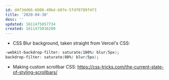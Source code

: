 ```yaml
---
id: d4f3dd66-6086-49b4-b07e-5fdf8789f4f3
title: '2020-04-30'
desc: ''
updated: 1611475057734
created: 1611475036289
---
```


- CSS Blur background, taken straight from Vercel's CSS:

```css
-webkit-backdrop-filter: saturate(180%) blur(5px);
backdrop-filter: saturate(80%) blur(5px);
```

- Making custom scrollbar CSS:
  https://css-tricks.com/the-current-state-of-styling-scrollbars/

